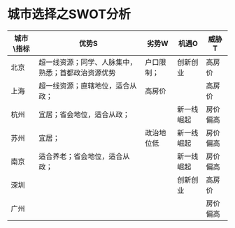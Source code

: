 # 城市选择之SWOT分析

| 城市\指标 | 优势S                                              | 劣势W      | 机遇O      | 威胁T    |
| --------- | -------------------------------------------------- | ---------- | ---------- | -------- |
| 北京      | 超一线资源；同学、人脉集中，熟悉；首都政治资源优势 | 户口限制； | 创新创业   | 高房价   |
| 上海      | 超一线资源；直辖地位，适合从政；                   | 高房价     |            | 高房价   |
| 杭州      | 宜居；省会地位，适合从政；                         |            | 新一线崛起 | 房价偏高 |
| 苏州      | 宜居；                                             | 政治地位低 | 新一线崛起 | 房价偏高 |
| 南京      | 适合养老；省会地位，适合从政；                     |            | 新一线崛起 | 房价偏高 |
| 深圳      |                                                    |            | 创新创业   | 高房价   |
| 广州      |                                                    |            |            | 房价偏高 |

